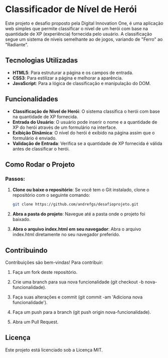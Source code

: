 # Classificador de Nível de Herói

Este projeto e desafio proposto pela Digital Innovation One, é uma aplicação web simples que permite classificar o nível de um herói com base na quantidade de XP (experiência) fornecida pelo usuário. A classificação segue um sistema de níveis semelhante ao de jogos, variando de "Ferro" ao "Radiante".

## Tecnologias Utilizadas

- **HTML5**: Para estruturar a página e os campos de entrada.
- **CSS3**: Para estilizar a página e melhorar a aparência.
- **JavaScript**: Para a lógica de classificação e manipulação do DOM.


## Funcionalidades

- **Classificação de Nível de Herói**: O sistema classifica o herói com base na quantidade de XP fornecida.
- **Entrada do Usuário**: O usuário pode inserir o nome e a quantidade de XP do herói através de um formulário na interface.
- **Exibição Dinâmica**: O nível do herói é exibido na página assim que o formulário é enviado.
- **Validação de Entrada**: Verifica se a quantidade de XP fornecida é válida antes de classificar o herói.

## Como Rodar o Projeto

### Passos:

1. **Clone ou baixe o repositório**:
   Se você tem o Git instalado, clone o repositório com o seguinte comando:

   ```bash
   git clone https://github.com/andrefgs/desafioprojeto.git


2. **Abra a pasta do projeto**: 
Navegue até a pasta onde o projeto foi baixado.

3. **Abra o arquivo index.html em seu navegador**: 
Abra o arquivo index.html diretamente no seu navegador preferido.

## Contribuindo

Contribuições são bem-vindas! Para contribuir:

1. Faça um fork deste repositório.

2. Crie uma branch para sua nova funcionalidade (git checkout -b nova-funcionalidade).

3. Faça suas alterações e commit (git commit -am 'Adiciona nova funcionalidade').

4. Faça um push para a branch (git push origin nova-funcionalidade).

5. Abra um Pull Request.

## Licença

Este projeto está licenciado sob a Licença MIT.